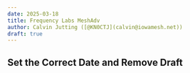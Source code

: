 ```yaml
---
date: 2025-03-18
title: Frequency Labs MeshAdv
author: Calvin Jutting ([@KN0CTJ](calvin@iowamesh.net))
draft: true
---
```


## Set the Correct Date and Remove Draft